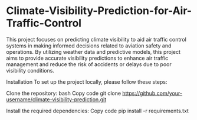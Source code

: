 # Climate-Visibility-Prediction-for-Air-Traffic-Control

This project focuses on predicting climate visibility to aid air traffic control systems in making informed decisions related to aviation safety and operations. By utilizing weather data and predictive models, this project aims to provide accurate visibility predictions to enhance air traffic management and reduce the risk of accidents or delays due to poor visibility conditions.

Installation
To set up the project locally, please follow these steps:

Clone the repository:
bash
Copy code
git clone https://github.com/your-username/climate-visibility-prediction.git

Install the required dependencies:
Copy code
pip install -r requirements.txt



